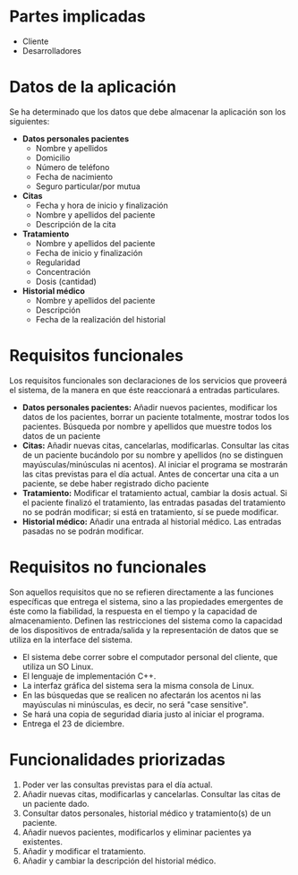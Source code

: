 # Partes implicadas
* Cliente
* Desarrolladores

# Datos de la aplicación
Se ha determinado que los datos que debe almacenar la aplicación son los siguientes:
* **Datos personales pacientes**
    * Nombre y apellidos
    * Domicilio
    * Número de teléfono
    * Fecha de nacimiento
    * Seguro particular/por mutua
* **Citas**
    * Fecha y hora de inicio y finalización
    * Nombre y apellidos del paciente
    * Descripción de la cita
* **Tratamiento**
    * Nombre y apellidos del paciente
    * Fecha de inicio y finalización  
    * Regularidad
    * Concentración
    * Dosis (cantidad)
* **Historial médico**
    * Nombre y apellidos del paciente
    * Descripción
    * Fecha de la realización del historial


# Requisitos funcionales
Los requisitos funcionales son declaraciones de los servicios que proveerá el sistema, de la manera en que éste reaccionará a entradas particulares.
* **Datos personales pacientes:** Añadir nuevos pacientes, modificar los datos de los pacientes, borrar un paciente totalmente, mostrar todos los pacientes. Búsqueda por nombre y apellidos que muestre todos los datos de un paciente
* **Citas:** Añadir nuevas citas, cancelarlas, modificarlas. Consultar las citas de un paciente bucándolo por su nombre y apellidos (no se distinguen mayúsculas/minúsculas ni acentos). Al iniciar el programa se mostrarán las citas previstas para el día actual. Antes de concertar una cita a un paciente, se debe haber registrado dicho paciente
* **Tratamiento:** Modificar el tratamiento actual, cambiar la dosis actual. Si el paciente finalizó el tratamiento, las entradas pasadas del tratamiento no se podrán modificar; si está en tratamiento, sí se puede modificar.
* **Historial médico:** Añadir una entrada al historial médico. Las entradas pasadas no se podrán modificar.


# Requisitos no funcionales
Son aquellos requisitos que no se refieren directamente a las funciones específicas que entrega el sistema, sino a las propiedades emergentes de éste como la fiabilidad, la respuesta en el tiempo y la capacidad de almacenamiento. Definen las restricciones del sistema como la capacidad de los dispositivos de entrada/salida y la representación de datos que se utiliza en la interface del sistema.
* El sistema debe correr sobre el computador personal del cliente, que utiliza un SO Linux.
* El lenguaje de implementación C++.
* La interfaz gráfica del sistema sera la misma consola de Linux.
* En las búsquedas que se realicen no afectarán los acentos ni las mayúsculas ni minúsculas, es decir, no será "case sensitive".
* Se hará una copia de seguridad diaria justo al iniciar el programa.
* Entrega el 23 de diciembre.


# Funcionalidades priorizadas
1. Poder ver las consultas previstas para el día actual.
2. Añadir nuevas citas, modificarlas y cancelarlas. Consultar las citas de un paciente dado.
3. Consultar datos personales, historial médico y tratamiento(s) de un paciente.
4. Añadir nuevos pacientes, modificarlos y eliminar pacientes ya existentes.
5. Añadir y modificar el tratamiento.
6. Añadir y cambiar la descripción del historial médico.



